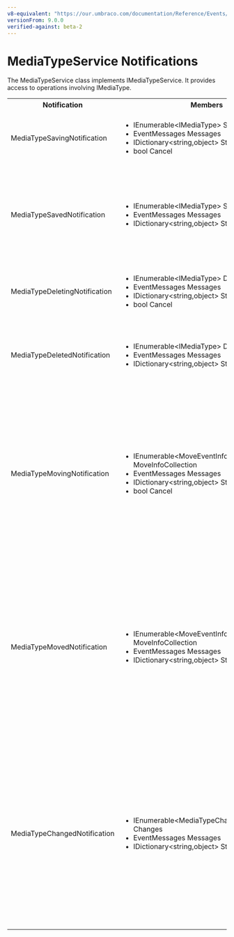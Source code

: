 ```yaml
---
v8-equivalent: "https://our.umbraco.com/documentation/Reference/Events/ContentTypeService-Events"
versionFrom: 9.0.0
verified-against: beta-2
---
```


# MediaTypeService Notifications

The MediaTypeService class implements IMediaTypeService. It provides access to operations involving IMediaType.

<table>
  <tr>
    <th>Notification</th>
    <th>Members</th>
    <th>Description</th>
  </tr>

  <tr>
    <td>MediaTypeSavingNotification</td>
    <td>
      <ul>
        <li>IEnumerable&ltIMediaType&gt SavedEntities</li>
        <li>EventMessages Messages</li>
        <li>IDictionary&ltstring,object&gt State</li>
        <li>bool Cancel</li>
      </ul>
    </td>
    <td>
    Published when MediaTypeService.Save is called in the API.<br/>
    SavedEntities: Gets the collection of IMediaType objects being saved.
    </td>
  </tr>

  <tr>
    <td>MediaTypeSavedNotification</td>
    <td>
      <ul>
        <li>IEnumerable&ltIMediaType&gt SavedEntities</li>
        <li>EventMessages Messages</li>
        <li>IDictionary&ltstring,object&gt State</li>
      </ul>
    </td>
    <td>
    Published when MediaTypeService.Save is called in the API, after the entities has been saved.<br/>
    NOTE: <em><a href="../determining-new-entity">See here on how to determine if the entity is brand new</a></em><br/>
    SavedEntities: Gets the collection of saved IMediaType objects.
    </td>
  </tr>

  <tr>
    <td>MediaTypeDeletingNotification</td>
    <td>
      <ul>
        <li>IEnumerable&ltIMediaType&gt DeletedEntities</li>
        <li>EventMessages Messages</li>
        <li>IDictionary&ltstring,object&gt State</li>
        <li>bool Cancel</li>
      </ul>
    </td>
    <td>
      Published when MediaTypeService.Delete is called in the API.<br/>
      DeletedEntities: Gets the collection of IMediaType objects being deleted.
    </td>
  </tr>

  <tr>
    <td>MediaTypeDeletedNotification</td>
    <td>
      <ul>
        <li>IEnumerable&ltIMediaType&gt DeletedEntities</li>
        <li>EventMessages Messages</li>
        <li>IDictionary&ltstring,object&gt State</li>
      </ul>
    </td>
    <td>
      Published when MediaTypeService.Delete is called in the API, after the entities has been deleted.<br/>
      DeletedEntities: Gets the collection of deleted IMediaType objects.
    </td>
  </tr>

  <tr>
    <td>MediaTypeMovingNotification</td>
    <td>
      <ul>
        <li>IEnumerable&ltMoveEventInfo&ltIMediaType&gt&gt MoveInfoCollection</li>
        <li>EventMessages Messages</li>
        <li>IDictionary&ltstring,object&gt State</li>
        <li>bool Cancel</li>
      </ul>
    </td>
    <td>
    Published when MediaTypeService.Move is called in the API<br/>
    MoveInfoCollection will for each moving entity provide:
      <ol>
        <li>Entity: Gets the IMediaType object being moved</li>
        <li>OriginalPath: The original path the entity is moved from</li>
        <li>NewParentId: Gets the Id of the parent the entity will have after it has been moved</li>
      </ol>
    </td>
  </tr>

  <tr>
    <td>MediaTypeMovedNotification</td>
    <td>
      <ul>
        <li>IEnumerable&ltMoveEventInfo&ltIMediaType&gt&gt MoveInfoCollection</li>
        <li>EventMessages Messages</li>
        <li>IDictionary&ltstring,object&gt State</li>
      </ul>
    </td>
    <td>
    Published when MediaTypeService.Move is called in the API, after the entities has been moved.<br/>
    MoveInfoCollection will for each moving entity provide:
      <ol>
        <li>Entity: Gets the IMediaType object being moved</li>
        <li>OriginalPath: The original path the entity is moved from</li>
        <li>NewParentId: Gets the Id of the parent the entity will have after it has been moved</li>
      </ol>
    </td>
  </tr>

  <tr>
    <td>MediaTypeChangedNotification</td>
    <td>
      <ul>
        <li>IEnumerable&ltMediaTypeChange&ltIMediaType&gt&gt Changes</li>
        <li>EventMessages Messages</li>
        <li>IDictionary&ltstring,object&gt State</li>
      </ul>
    </td>
    <td>
    Published when a MediaType is saved or deleted, after the transaction has completed. This is mainly used for caching purposes, and generally not recommended, use Saved and Deleted notifications instead.<br/>
    Changes will for each item affected by the change prove:
    <ol>
      <li>Item: The IMediaType affected by the change.</li>
      <li>ChangeTypes: The type of change: Create, Remove, RefreshMain, etc.</li>
    </ol>
    </td>
  </tr>
</table>
